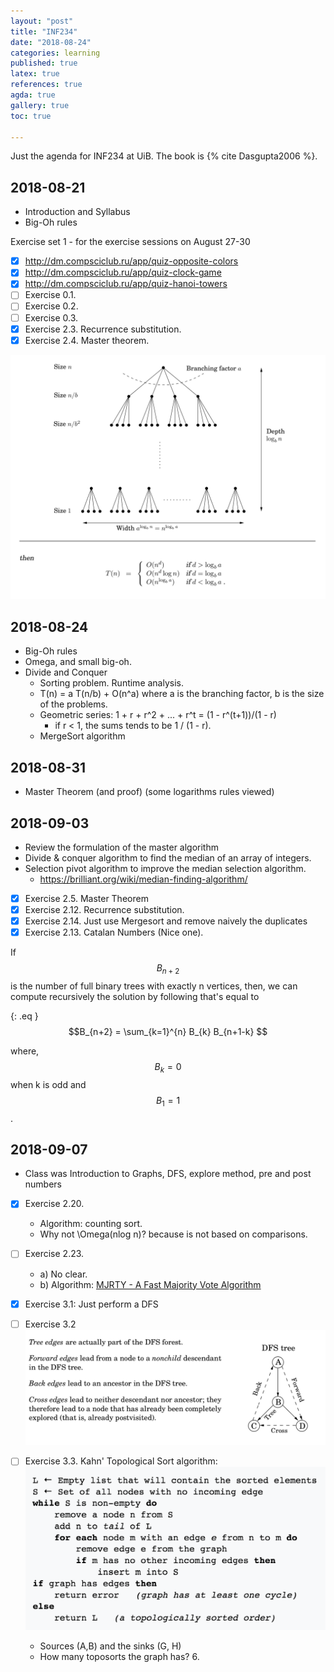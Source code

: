 ```yaml
---
layout: "post"
title: "INF234"
date: "2018-08-24"
categories: learning
published: true
latex: true
references: true
agda: true
gallery: true
toc: true

---
```


Just the agenda for INF234 at UiB. The book is {% cite Dasgupta2006 %}.

## 2018-08-21

- Introduction and Syllabus
- Big-Oh rules

Exercise set 1 - for the exercise sessions on August 27-30

- [x] http://dm.compsciclub.ru/app/quiz-opposite-colors
- [x] http://dm.compsciclub.ru/app/quiz-clock-game
- [x] http://dm.compsciclub.ru/app/quiz-hanoi-towers
- [ ] Exercise 0.1.
- [ ] Exercise 0.2.
- [ ] Exercise 0.3.
- [x] Exercise 2.3. Recurrence substitution.
- [x] Exercise 2.4. Master theorem.

![](/assets/png-images/2018-08-24-learning-inf234-4b485241.png)

## 2018-08-24

- Big-Oh rules
- Omega, and small big-oh.
- Divide and Conquer
  - Sorting problem. Runtime analysis.
  - T(n) = a T(n/b) + O(n^a) where a is the branching factor, b is the size of the problems.
  - Geometric series: 1 + r + r^2 + ... + r^t = (1 - r^(t+1))/(1 - r)
    - if r < 1, the sums tends to be 1 / (1 - r).
  - MergeSort algorithm

## 2018-08-31

- Master Theorem (and proof) (some logarithms rules viewed)

## 2018-09-03

- Review the formulation of the master algorithm
- Divide & conquer algorithm to find the median of an array of integers.
- Selection pivot algorithm to improve the median selection algorithm.
  - https://brilliant.org/wiki/median-finding-algorithm/

- [x] Exercise 2.5. Master Theorem
- [x] Exercise 2.12. Recurrence substitution.
- [x] Exercise 2.14. Just use Mergesort and remove naively the duplicates
- [x] Exercise 2.13. Catalan Numbers (Nice one).

If $$B_{n+2}$$ is the number of full binary trees with exactly n vertices,
then, we can compute recursively the solution by following that's equal to

{: .eq }
  $$B_{n+2} = \sum_{k=1}^{n} B_{k} B_{n+1-k} $$

where, $$B_{k} = 0$$ when k is odd and $$B_1 = 1$$.


## 2018-09-07

  - Class was Introduction to Graphs, DFS, explore method, pre and post numbers

  - [x] Exercise 2.20.
    - Algorithm: counting sort.
    - Why not \Omega(nlog n)? because is not based on comparisons.

  - [ ] Exercise 2.23.
    - a) No clear.
    - b) Algorithm: [MJRTY - A Fast Majority Vote Algorithm](https://www.cs.utexas.edu/~moore/best-ideas/mjrty/example.html#step13)

  - [x] Exercise 3.1: Just perform a DFS
  - [ ] Exercise 3.2
    ![](/assets/png-images/2018-08-24-learning-inf234-850e4ac8.png)

  - [ ] Exercise 3.3.
    Kahn' Topological Sort algorithm:
    ![](/assets/png-images/2018-08-24-learning-inf234-6fa99409.png)
    - Sources (A,B) and the sinks (G, H)
    - How many toposorts the graph has? 6.
